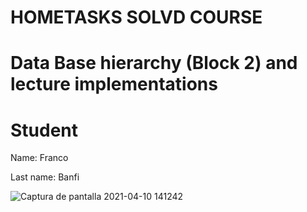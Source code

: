 # HOMETASKS SOLVD COURSE

# Data Base hierarchy (Block 2) and lecture implementations

# Student
Name: Franco

Last name: Banfi

![Captura de pantalla 2021-04-10 141242](https://user-images.githubusercontent.com/62450599/114977431-08ff5e00-9e5e-11eb-85ec-60e032ad519a.jpg)

